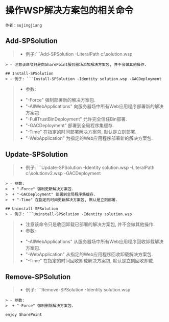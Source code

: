 # 操作WSP解决方案包的相关命令
	作者：sujingjiang

## Add-SPSolution
> - 例子:```Add-SPSolution -LiteralPath c:\solution.wsp
```
> - 注意该命令只是向SharePoint服务器场添加解决方案包, 并不会做其他操作.

## Install-SPSolution
> - 例子: ```Install-SPSolution -Identity solution.wsp -GACDeployment
```
> - 参数:
>  + "-Force" 强制部署新的解决方案包.
>  + "-AllWebApplications" 向服务器场中所有Web应用程序部署新的解决方案包.
>  + "-FullTrustBinDeployment" 允许完全信任Bin部署.
>  + "-GACDeployment" 部署到全局程序集缓存.
>  + "-Time" 在指定的时间部署解决方案包, 默认是立刻部署.
>  + "-WebApplication" 为指定的Web应用程序部署新的解决方案包.

## Update-SPSolution
> - 例子: ```Update-SPSolution -Identity solution.wsp -LiteralPath c:\solutionv2.wsp -GACDeployment
```
> - 参数:
>  + "-Force" 强制更新解决方案包.
>  + "-GACDeployment" 部署到全局程序集缓存.
>  + "-Time" 在指定的时间更新解决方案包, 默认是立刻部署.

## Uninstall-SPSolution
> - 例子: ```Uninstall-SPSolution -Identity solution.wsp
```
> - 注意该命令只是收回卸载已部署的解决方案包, 并不会做其他操作.
> - 参数:
>  + "-AllWebApplications" 从服务器场中所有Web应用程序回收卸载解决方案包.
>  + "-WebApplication" 从指定的Web应用程序回收卸载解决方案包.
>  + "-Time" 在指定的时间回收卸载解决方案包, 默认是立刻回收卸载.

## Remove-SPSolution
> - 例子: ```Remove-SPSolution -Identity solution.wsp
```
> - 参数:
>  + "-Force" 强制删除解决方案包.

enjoy SharePoint
